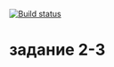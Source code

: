 [![Build status](https://ci.appveyor.com/api/projects/status/nld6fhcrx6aea27x?svg=true)](https://ci.appveyor.com/project/nugmanov87/ahj2-3)

# задание 2-3
